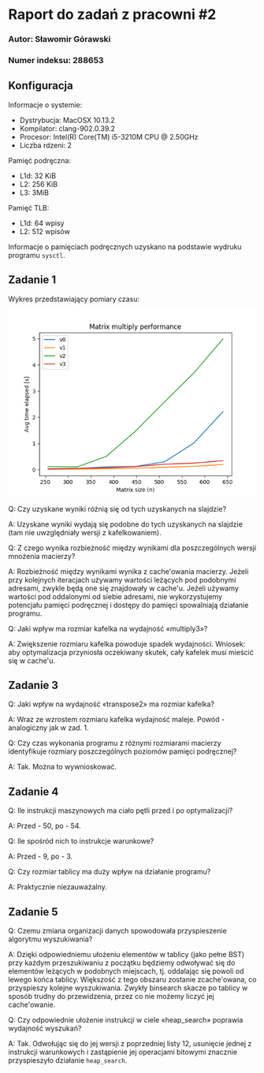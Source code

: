 # Raport do zadań z pracowni #2

### Autor: Sławomir Górawski
### Numer indeksu: 288653

Konfiguracja
---

Informacje o systemie:

 * Dystrybucja: MacOSX 10.13.2
 * Kompilator: clang-902.0.39.2
 * Procesor: Intel(R) Core(TM) i5-3210M CPU @ 2.50GHz
 * Liczba rdzeni: 2

Pamięć podręczna:

 * L1d: 32 KiB
 * L2: 256 KiB
 * L3: 3MiB

Pamięć TLB:

 * L1d: 64 wpisy
 * L2: 512 wpisów

Informacje o pamięciach podręcznych uzyskano na podstawie wydruku programu `sysctl`.

Zadanie 1
---

Wykres przedstawiający pomiary czasu:

![figure](figure.png)

Q:
Czy uzyskane wyniki różnią się od tych uzyskanych na slajdzie?

A:
Uzyskane wyniki wydają się podobne do tych uzyskanych na slajdzie (tam nie uwzględniały wersji z kafelkowaniem).

Q:
Z czego wynika rozbieżność między wynikami dla poszczególnych wersji mnożenia macierzy?

A:
Rozbieżność między wynikami wynika z cache'owania macierzy. Jeżeli przy kolejnych iteracjach używamy wartości leżących pod podobnymi adresami, zwykle będą one się znajdowały w cache'u. Jeżeli używamy wartości pod oddalonymi od siebie adresami, nie wykorzystujemy potencjału pamięci podręcznej i dostępy do pamięci spowalniają działanie programu.

Q:
Jaki wpływ ma rozmiar kafelka na wydajność «multiply3»?

A:
Zwiększenie rozmiaru kafelka powoduje spadek wydajności. Wniosek: aby optymalizacja przyniosła oczekiwany skutek, cały kafelek musi mieścić się w cache'u.

Zadanie 3
---

Q:
Jaki wpływ na wydajność «transpose2» ma rozmiar kafelka?

A:
Wraz ze wzrostem rozmiaru kafelka wydajność maleje. Powód - analogiczny jak w zad. 1.

Q:
Czy czas wykonania programu z różnymi rozmiarami
macierzy identyfikuje rozmiary poszczególnych poziomów pamięci podręcznej?

A:
Tak. Można to wywnioskować.

Zadanie 4
---

Q:
Ile instrukcji maszynowych ma ciało pętli przed i po optymalizacji?

A:
Przed - 50, po - 54.

Q:
Ile spośród nich to instrukcje warunkowe?

A:
Przed - 9, po - 3.

Q:
Czy rozmiar tablicy ma duży wpływ na działanie programu?

A:
Praktycznie niezauważalny.

Zadanie 5
---

Q:
Czemu zmiana organizacji danych spowodowała przyspieszenie algorytmu wyszukiwania?

A:
Dzięki odpowiedniemu ułożeniu elementów w tablicy (jako pełne BST) przy każdym przeszukiwaniu z początku będziemy odwoływać się do elementów leżących w podobnych miejscach, tj. oddalając się powoli od lewego końca tablicy. Większość z tego obszaru zostanie zcache'owana, co przyspieszy kolejne wyszukiwania. Zwykły binsearch skacze po tablicy w sposób trudny do przewidzenia, przez co nie możemy liczyć jej cache'owanie.

Q:
Czy odpowiednie ułożenie instrukcji w ciele «heap_search» poprawia wydajność wyszukań?

A:
Tak. Odwołując się do jej wersji z poprzedniej listy 12, usunięcie jednej z instrukcji warunkowych i zastąpienie jej operacjami bitowymi znacznie przyspieszyło działanie `heap_search`.
